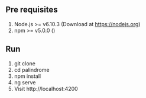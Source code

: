 ## Pre requisites

1. Node.js >= v6.10.3 (Download at https://nodejs.org)
2. npm >= v5.0.0 () 

## Run
1. git clone 
2. cd palindrome
3. npm install
4. ng serve
5. Visit http://localhost:4200
